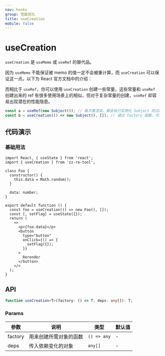 ```yaml
---
nav: hooks
group: 性能优化
title: useCreation
mobile: false
---
```

# useCreation

`useCreation` 是 `useMemo` 或 `useRef` 的替代品。

因为 `useMemo` 不能保证被 memo 的值一定不会被重计算，而 `useCreation` 可以保证这一点。以下为 React 官方文档中的介绍：

而相比于 `useRef`，你可以使用 `useCreation` 创建一些常量，这些常量和 `useRef` 创建出来的 ref 有很多使用场景上的相似，但对于复杂常量的创建，`useRef` 却容易出现潜在的性能隐患。

```javascript
const a = useRef(new Subject()); // 每次重渲染，都会执行实例化 Subject 的过程，即便这个实例立刻就被扔掉了
const b = useCreation(() => new Subject(), []); // 通过 factory 函数，可以避免性能隐患
```

## 代码演示

### 基础用法

```tsx
import React, { useState } from 'react';
import { useCreation } from 'zz-re-tool';

class Foo {
  constructor() {
    this.data = Math.random();
  }

  data: number;
}

export default function () {
  const foo = useCreation(() => new Foo(), []);
  const [, setFlag] = useState({});
  return (
    <>
      <p>{foo.data}</p>
      <button
        type="button"
        onClick={() => {
          setFlag({});
        }}
      >
        Rerender
      </button>
    </>
  );
}
```

## API

```typescript
function useCreation<T>(factory: () => T, deps: any[]): T;
```

### Params

| 参数    | 说明                   | 类型        | 默认值 |
| ------- | ---------------------- | ----------- | ------ |
| factory | 用来创建所需对象的函数 | `() => any` | -      |
| deps    | 传入依赖变化的对象     | `any[]`     | -      |
